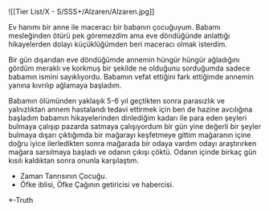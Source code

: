 ![[Tier List/X - S/SSS+/Alzaren/Alzaren.jpg]]

Ev hanımı bir anne ile maceracı bir babanın çocuğuyum. Babamı mesleğinden ötürü pek göremezdim ama eve döndüğünde anlattığı hikayelerden dolayı küçüklüğümden beri maceracı olmak isterdim.

Bir gün dışarıdan eve döndüğümde annemin hüngür hüngür ağladığını gördüm meraklı ve korkmuş bir şekilde ne olduğunu sorduğumda sadece babamın ismini sayıklıyordu.
Babamın vefat ettiğini fark ettiğimde annemin yanına kıvrılıp ağlamaya başladım.

Babamın ölümünden yaklaşık 5-6 yıl geçtikten sonra parasızlık ve yalnızlıktan annem hastalandı tedavi ettirmek için ben de hazine avcılığına başladım babamın hikayelerinden dinlediğim kadarı ile para eden şeyleri bulmaya çalışıp pazarda satmaya çalışıyordum bir gün yine değerli bir şeyler bulmaya dışarı çıktığımda bir mağarayı keşfetmeye gittim mağaranın içine doğru iyice ilerledikten sonra mağarada bir odaya vardım odayı araştırırken mağara sarsılmaya başladı ve odanın çıkışı çöktü. Odanın içinde birkaç gün kısılı kaldıktan sonra onunla karşılaştım. 


- Zaman Tanrısının Çocuğu. 
- Öfke iblisi, Öfke Çağının getiricisi ve habercisi.

*-Truth

